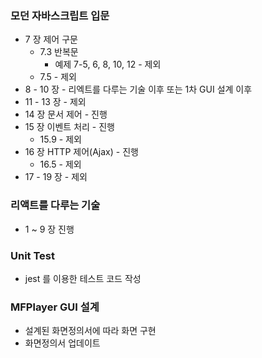 ### 모던 자바스크립트 입문
* 7 장 제어 구문
  * 7.3 반복문
    * 예제 7-5, 6, 8, 10, 12 - 제외
  * 7.5 - 제외
* 8 - 10 장 - 리엑트를 다루는 기술 이후 또는 1차 GUI 설계 이후
* 11 - 13 장 - 제외
* 14 장 문서 제어 - 진행
* 15 장 이벤트 처리 - 진행
  * 15.9 - 제외
* 16 장 HTTP 제어(Ajax) - 진행
  * 16.5 - 제외
* 17 - 19 장 - 제외

### 리액트를 다루는 기술
* 1 ~ 9 장 진행

### Unit Test
* jest 를 이용한 테스트 코드 작성

### MFPlayer GUI 설계
* 설계된 화면정의서에 따라 화면 구현
* 화면정의서 업데이트
